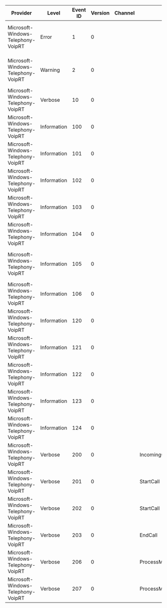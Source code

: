Provider                            |  Level        |  Event ID  |  Version  |  Channel  |  Task                          |  Opcode  |  Keyword              |  Message
------------------------------------|---------------|------------|-----------|-----------|--------------------------------|----------|-----------------------|-----------------------------------------------------------------------------------
Microsoft-Windows-Telephony-VoipRT  |  Error        |  1         |  0        |           |                                |          |  Error                |  [ERROR] originated HRESULT={P1_HResult} [{P2_String} @ {P3_UInt32}]
Microsoft-Windows-Telephony-VoipRT  |  Warning      |  2         |  0        |           |                                |          |                       |  [ERROR] propagated HRESULT={P1_HResult} [{P2_String} @ {P3_UInt32}]
Microsoft-Windows-Telephony-VoipRT  |  Verbose      |  10        |  0        |           |                                |          |  Debug                |  {Prop_UnicodeString}
Microsoft-Windows-Telephony-VoipRT  |  Information  |  100       |  0        |           |                                |          |  VoipCallCoordinator  |
Microsoft-Windows-Telephony-VoipRT  |  Information  |  101       |  0        |           |                                |          |  VoipCallCoordinator  |
Microsoft-Windows-Telephony-VoipRT  |  Information  |  102       |  0        |           |                                |          |  VoipCallCoordinator  |  New incoming VoIP call {Prop_HexInt32}
Microsoft-Windows-Telephony-VoipRT  |  Information  |  103       |  0        |           |                                |          |  VoipCallCoordinator  |  New outgoing VoIP call {Prop_HexInt32}
Microsoft-Windows-Telephony-VoipRT  |  Information  |  104       |  0        |           |                                |          |  VoipCallCoordinator  |  Made DSS token {Prop_UnicodeString_1} for file {Prop_UnicodeString_2}
Microsoft-Windows-Telephony-VoipRT  |  Information  |  105       |  0        |           |                                |          |  VoipCallCoordinator  |  Outgoing Video call upgrade call: {Prop_HexInt32}; Call upgrade Guid: {Prop_Guid}
Microsoft-Windows-Telephony-VoipRT  |  Information  |  106       |  0        |           |                                |          |  VoipCallCoordinator  |  New incoming upgrade video call {Prop_HexInt32}
Microsoft-Windows-Telephony-VoipRT  |  Information  |  120       |  0        |           |                                |          |  VoipPhoneCall        |  Invoking AcceptIncoming for VoIP call {Prop_HexInt32}
Microsoft-Windows-Telephony-VoipRT  |  Information  |  121       |  0        |           |                                |          |  VoipPhoneCall        |  Invoking RejectIncoming for VoIP call {Prop_HexInt32}
Microsoft-Windows-Telephony-VoipRT  |  Information  |  122       |  0        |           |                                |          |  VoipPhoneCall        |  Invoking Hold for VoIP call {Prop_HexInt32}
Microsoft-Windows-Telephony-VoipRT  |  Information  |  123       |  0        |           |                                |          |  VoipPhoneCall        |  Invoking Unhold for VoIP call {Prop_HexInt32}
Microsoft-Windows-Telephony-VoipRT  |  Information  |  124       |  0        |           |                                |          |  VoipPhoneCall        |  Invoking End for VoIP call {Prop_HexInt32}
Microsoft-Windows-Telephony-VoipRT  |  Verbose      |  200       |  0        |           |  IncomingCall                  |  Start   |  Performance          |
Microsoft-Windows-Telephony-VoipRT  |  Verbose      |  201       |  0        |           |  StartCall                     |  Start   |  Performance          |
Microsoft-Windows-Telephony-VoipRT  |  Verbose      |  202       |  0        |           |  StartCall                     |  Stop    |  Performance          |
Microsoft-Windows-Telephony-VoipRT  |  Verbose      |  203       |  0        |           |  EndCall                       |  Start   |  Performance          |
Microsoft-Windows-Telephony-VoipRT  |  Verbose      |  206       |  0        |           |  ProcessMuteStateNotification  |  Start   |  Performance          |
Microsoft-Windows-Telephony-VoipRT  |  Verbose      |  207       |  0        |           |  ProcessMuteStateNotification  |  Start   |  Performance          |